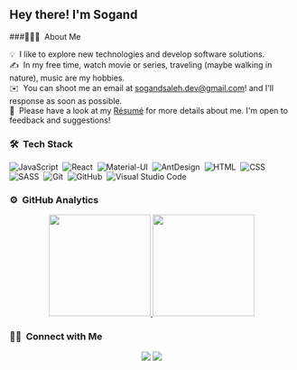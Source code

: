 
<h2>Hey there! I'm Sogand</h2>

###👩🏻‍💻 &nbsp;About Me

💡 &nbsp;I like to explore new technologies and develop software solutions.\
✍️ &nbsp;In my free time, watch movie or series, traveling (maybe walking in nature), music are my hobbies.\
✉️ &nbsp;You can shoot me an email at sogandsaleh.dev@gmail.com! and I'll response as soon as possible. \
📄 &nbsp;Please have a look at my [Résumé](https://www.linkedin.com/in/sogand-saleh/) for more details about me. I'm open to feedback and suggestions!

### 🛠 &nbsp;Tech Stack

![JavaScript](https://img.shields.io/badge/-JavaScript-05122A?style=flat&logo=javascript)&nbsp;
![React](https://img.shields.io/badge/-React-05122A?style=flat&logo=react)&nbsp;
![Material-UI](https://img.shields.io/badge/-MaterialUI-05122A?style=flat&logo=material-ui&logoColor=1976D2)&nbsp;
![AntDesign](https://img.shields.io/badge/-AntDesign-05122A?style=flat&logo=antdesign&logoColor=2384FE)&nbsp;
![HTML](https://img.shields.io/badge/-HTML-05122A?style=flat&logo=HTML5)&nbsp;
![CSS](https://img.shields.io/badge/-CSS-05122A?style=flat&logo=CSS3&logoColor=1572B6)&nbsp;
![SASS](https://img.shields.io/badge/-sass-05122A?style=flat&logo=sass&logoColor=CF649A)&nbsp;
![Git](https://img.shields.io/badge/-Git-05122A?style=flat&logo=git)&nbsp;
![GitHub](https://img.shields.io/badge/-GitHub-05122A?style=flat&logo=github)&nbsp;
![Visual Studio Code](https://img.shields.io/badge/-Visual%20Studio%20Code-05122A?style=flat&logo=visual-studio-code&logoColor=007ACC)&nbsp;



### ⚙️ &nbsp;GitHub Analytics

<p align="center">
<a href="https://github.com/sogand-slh">
  <img height="180em" src="https://github-readme-stats-eight-theta.vercel.app/api?username=sogand-slh&show_icons=true&theme=algolia&include_all_commits=true&count_private=true"/>
  <img height="180em" src="https://github-readme-stats-eight-theta.vercel.app/api/top-langs/?username=sogand-slh&layout=compact&langs_count=8&theme=algolia"/>
</a>
</p>

### 🤝🏻 &nbsp;Connect with Me

<p align="center">
<!-- <a href="https://www.adityavsingh.com"><img src="https://img.shields.io/badge/-adityavsingh.com-3423A6?style=flat&logo=Google-Chrome&logoColor=white"/></a> -->
<a href="https://www.linkedin.com/in/sogand-saleh/"><img src="https://img.shields.io/badge/-Sogand%20Saleh-0077B5?style=flat&logo=Linkedin&logoColor=white"/></a>
<a href="mailto:sogandsaleh.dev@gmail.com"><img src="https://img.shields.io/badge/-sogandsaleh.dev@gmail.com-D14836?style=flat&logo=Gmail&logoColor=white"/></a>
</p>

